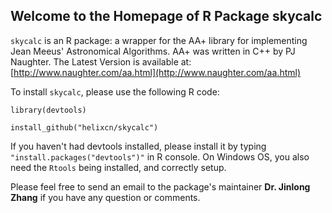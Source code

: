 ## Welcome to the Homepage of R Package skycalc

`skycalc` is an R package: a wrapper for the AA+ library for implementing Jean Meeus' Astronomical Algorithms. AA+ was written in C++ by PJ Naughter. The Latest Version is available at:  [http://www.naughter.com/aa.html](http://www.naughter.com/aa.html)

To install `skycalc`, please use the following R code:

`library(devtools)`

`install_github("helixcn/skycalc")`

If you haven't had devtools installed, please install it by typing `"install.packages("devtools")"` in R console. On Windows OS, you also need the `Rtools` being installed, and correctly setup.

Please feel free to send an email to the package's maintainer **Dr. Jinlong Zhang** if you have any 
question or comments.

